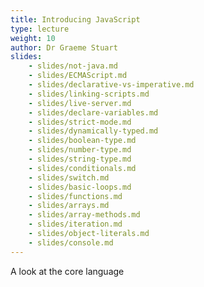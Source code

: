 ```yaml
---
title: Introducing JavaScript
type: lecture
weight: 10
author: Dr Graeme Stuart
slides:
    - slides/not-java.md
    - slides/ECMAScript.md
    - slides/declarative-vs-imperative.md
    - slides/linking-scripts.md
    - slides/live-server.md
    - slides/declare-variables.md
    - slides/strict-mode.md
    - slides/dynamically-typed.md
    - slides/boolean-type.md
    - slides/number-type.md
    - slides/string-type.md
    - slides/conditionals.md
    - slides/switch.md
    - slides/basic-loops.md
    - slides/functions.md
    - slides/arrays.md
    - slides/array-methods.md
    - slides/iteration.md
    - slides/object-literals.md
    - slides/console.md
---
```


A look at the core language
